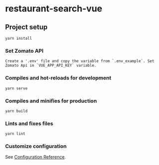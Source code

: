# restaurant-search-vue

## Project setup
```
yarn install
```

### Set Zomato API
```
Create a '.env' file and copy the variable from `.env_example`. Set Zomato Api in `VUE_APP_API_KEY` variable.  
```
### Compiles and hot-reloads for development
```
yarn serve
```

### Compiles and minifies for production
```
yarn build
```

### Lints and fixes files
```
yarn lint
```

### Customize configuration
See [Configuration Reference](https://cli.vuejs.org/config/).
